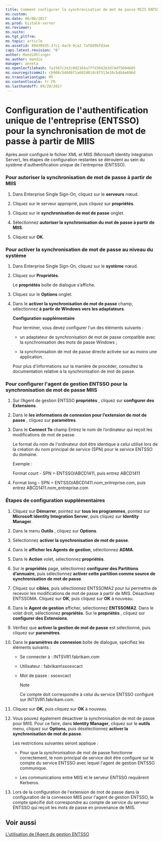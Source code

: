 ```yaml
---
title: Comment configurer la synchronisation de mot de passe MIIS ENTSSO | Documents Microsoft
ms.custom: 
ms.date: 06/08/2017
ms.prod: biztalk-server
ms.reviewer: 
ms.suite: 
ms.tgt_pltfrm: 
ms.topic: article
ms.assetid: 89438935-37c1-4ac9-9ca2-7af8d9bfd3ae
caps.latest.revision: "6"
author: MandiOhlinger
ms.author: mandia
manager: anneta
ms.openlocfilehash: 7a1587c2e3c0d2164a7ffd3842b3d74df5b04685
ms.sourcegitcommit: cb908c540d8f1a692d01dc8f313e16cb4b4e696d
ms.translationtype: MT
ms.contentlocale: fr-FR
ms.lasthandoff: 09/20/2017
---
```

# <a name="how-to-configure-entsso-for-miis-password-sync"></a>Configuration de l'authentification unique de l'entreprise (ENTSSO) pour la synchronisation de mot de passe à partir de MIIS
Après avoir configuré le fichier XML et MIIS (Microsoft Identity Integration Server), les étapes de configuration restantes se déroulent au sein du système d'authentification unique de l'entreprise (ENTSSO).  
  
### <a name="to-allow-password-sync-from-miis"></a>Pour autoriser la synchronisation de mot de passe à partir de MIIS  
  
1.  Dans Enterprise Single Sign-On, cliquez sur le **serveurs** nœud.  
  
2.  Cliquez sur le serveur approprié, puis cliquez sur **propriétés**.  
  
3.  Cliquez sur le **synchronisation de mot de passe** onglet.  
  
4.  Sélectionnez **autoriser la synchronisation du mot de passe à partir de MIIS**.  
  
5.  Cliquez sur **OK**.  
  
### <a name="to-enable-password-sync-on-the-system-level"></a>Pour activer la synchronisation de mot de passe au niveau du système  
  
1.  Dans Enterprise Single Sign-On, cliquez sur le **système** nœud.  
  
2.  Cliquez sur **Propriétés**.  
  
     Le **propriétés** boîte de dialogue s’affiche.  
  
3.  Cliquez sur le **Options** onglet.  
  
4.  Dans le **activer la synchronisation de mot de passe** champ, sélectionnez **à partir de Windows vers les adaptateurs**.  
  
     **Configuration supplémentaire**  
  
     Pour terminer, vous devez configurer l'un des éléments suivants :  
  
    -   un adaptateur de synchronisation de mot de passe compatible avec la synchronisation des mots de passe Windows ;  
  
    -   la synchronisation de mot de passe directe activée sur au moins une application.  
  
     Pour plus d'informations sur la manière de procéder, consultez la documentation relative à la synchronisation de mot de passe.  
  
### <a name="to-configure-the-entsso-ma-for-miis-password-sync"></a>Pour configurer l'agent de gestion ENTSSO pour la synchronisation de mot de passe MIIS  
  
1.  Sur l’Agent de gestion ENTSSO **propriétés** , cliquez sur **configurer des Extensions**.  
  
2.  Dans le **les informations de connexion pour l’extension de mot de passe** , cliquez sur **paramètres**.  
  
3.  Dans le **Connect To** champ Entrez le nom de l’ordinateur qui reçoit les modifications de mot de passe.  
  
     Le format du nom de l'ordinateur doit être identique à celui utilisé lors de la création du nom principal de service (SPN) pour le service ENTSSO du domaine.  
  
     Exemple :  
  
     Format court - SPN = ENTSSO/ABCD1411, puis entrez ABCD1411  
  
4.  Format long - SPN = ENTSSO/ABCD1411.nom_entreprise.com, puis entrez ABCD1411.nom_entreprise.com  
  
### <a name="additional-configuration-steps"></a>Étapes de configuration supplémentaires  
  
1.  Cliquez sur **Démarrer**, pointez sur **tous les programmes**, pointez sur **Microsoft Identity Integration Server**, puis cliquez sur **Identity Manager**.  
  
2.  Dans le menu **Outils** , cliquez sur **Options**.  
  
3.  Sélectionnez **activer la synchronisation de mot de passe**.  
  
4.  Dans le **afficher les Agents de gestion**, sélectionnez **ADMA**.  
  
5.  Dans le **Action** volet, sélectionnez **propriétés**.  
  
6.  Sur le **propriétés** page, sélectionnez **configurer des Partitions d’annuaire**, puis sélectionnez **activer cette partition comme source de synchronisation de mot de passe**.  
  
7.  Cliquez sur **cibles**, puis sélectionnez ENTSSOMA2 pour lui permettre de recevoir les modifications de mot de passe à partir de MIIS. Désactivez ENTSSOMA. Cliquez sur **OK**, puis cliquez sur **OK** à nouveau.  
  
8.  Dans le **Agent de gestion** afficher, sélectionnez **ENTSSOMA2**. Dans le volet droit, sélectionnez **propriétés**. Sur le **propriétés** , cliquez sur **configurer des Extensions**.  
  
9. Vérifiez que **activer la gestion de mot de passe** est sélectionné, puis cliquez sur **paramètres**.  
  
10. Dans le **paramètres de connexion** boîte de dialogue, spécifiez les éléments suivants :  
  
    -   Se connecter à : INTSVR1.fabrikam.com  
  
    -   Utilisateur : fabrikam\ssosvcact  
  
    -   Mot de passe : ssosvcact  
  
        > [!NOTE]
        >  Ce compte doit correspondre à celui du service ENTSSO configuré sur INTSVR1.fabrikam.com.  
  
11. Cliquez sur **OK**, puis cliquez sur **OK** à nouveau.  
  
12. Vous pouvez également désactiver la synchronisation de mot de passe pour MIIS. Pour ce faire, dans **Identity Manager**, cliquez sur le **outils** menu, cliquez sur **Options**, puis désélectionnez **activer la synchronisation de mot de passe**.  
  
     Les restrictions suivantes seront applique :  
  
    -   Pour que la synchronisation de mot de passe fonctionne correctement, le nom principal de service doit être configuré sur le compte du service ENTSSO avec lequel l'agent de gestion ENTSSO communique.  
  
    -   Les communications entre MIIS et le serveur ENTSSO requièrent Kerberos.  
  
13. Lors de la configuration de l'extension de mot de passe dans la configuration de la connexion MIIS pour l'agent de gestion ENTSSO, le compte spécifié doit correspondre au compte de service du serveur ENTSSO qui reçoit les mots de passe en provenance de MIIS.  
  
## <a name="see-also"></a>Voir aussi  
 [L’utilisation de l’Agent de gestion ENTSSO](../core/how-to-use-the-entsso-management-agent.md)